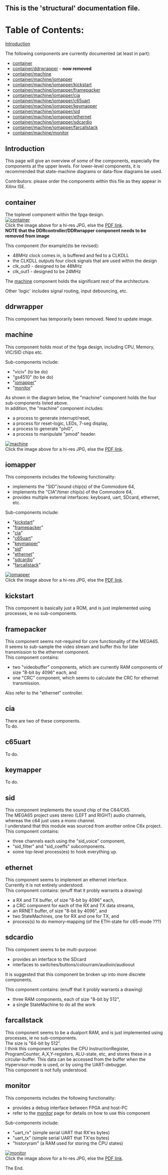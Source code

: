 ## This is the 'structural' documentation file.

# Table of Contents:

[Introduction](#introduction)

The following components are currently documented (at least in part):

* [container](#container)
* [container/ddrwrapper](#ddrwrapper) - **now removed**
* [container/machine](#machine)
* [container/machine/iomapper](#iomapper)
* [container/machine/iomapper/kickstart](#kickstart)
* [container/machine/iomapper/framepacker](#framepacker)
* [container/machine/iomapper/cia](#cia)
* [container/machine/iomapper/c65uart](#c65uart)
* [container/machine/iomapper/keymapper](#keymapper)
* [container/machine/iomapper/sid](#sid)
* [container/machine/iomapper/ethernet](#ethernet)
* [container/machine/iomapper/sdcardio](#sdcardio)
* [container/machine/iomapper/farcallstack](#farcallstack)
* [container/machine/monitor](#monitor)

## Introduction

This page will give an overview of *some* of the components, especially the components at the upper levels. For lower-level components, it is recommended that state-machine diagrams or data-flow diagrams be used.

Contributors: please order the components within this file as they appear in Xilinx ISE.

## container
The toplevel component within the fpga design.  
[![container](./images/container-small.jpg)](./images/container.jpg)  
Click the image above for a hi-res JPG, else the [PDF link](./images/machine.pdf).  
**NOTE that the DDRcontroller/DDRwrapper component needs to be removed from image**

This component (for example)(to be revised):
* 48MHz clock comes in, is buffered and fed to a CLKDLL  
* the CLKDLL outputs four clock signals that are used within the design  
* clk_out0 - designed to be 48MHz  
* clk_out1 - designed to be 24MHz  

The [machine](#machine) component holds the significant rest of the architecture.

Other 'logic' includes signal routing, input debouncing, etc.

## ddrwrapper
This component has temporarily been removed. Need to update image.

## machine
This component holds most of the fpga design, including CPU, Memory, VIC/SID chips etc.  

Sub-components include:  
* "viciv" (to be do)  
* "gs4510" (to be do)  
* "[iomapper](#iomapper)"  
* "[monitor](#monitor)"

As shown in the diagram below, the "machine" component holds the four sub-components listed above.  
In addition, the "machine" component includes:
* a process to generate interrupt/reset,  
* a process for reset-logic, LEDs, 7-seg display,  
* a process to generate "phi0",  
* a process to manipulate "pmod" header.  

[![machine](./images/machine-small.jpg)](./images/machine.jpg)  
Click the image above for a hi-res JPG, else the [PDF link](./images/machine.pdf).

## iomapper
This components includes the following functionality:  
* implements the "SID"/sound chip(s) of the Commodore 64,
* implements the "CIA"/timer chip(s) of the Commodore 64,
* provides multiple external interfaces: keyboard, uart, SDcard, ethernet, etc.

Sub-components include:  
* "[kickstart](#kickstart)"  
* "[framepacker](#framepacker)"  
* "[cia](#cia)"  
* "[c65uart](#c65uart)"  
* "[keymapper](#keymapper)"  
* "[sid](#sid)"  
* "[ethernet](#ethernet)"  
* "[sdcardio](#sdcardio)"  
* "[farcallstack](#farcallstack)"  

[![iomapper](./images/iomapper-small.jpg)](./images/iomapper.jpg)  
Click the image above for a hi-res JPG, else the [PDF link](./images/iomapper.pdf).

## kickstart
This component is basically just a ROM, and is just implemented using processes, ie no sub-components.

## framepacker
This component seems not-required for core functionality of the MEGA65.  
It seems to sub-sample the video stream and buffer this for later transmission to the ethernet component.  
This component contains:
* two "videobuffer" components, which are currently RAM components of size "8-bit by 4096" each, and  
* one "CRC" component, which seems to calculate the CRC for ethernet transmission.  

Also refer to the "ethernet" controller.


## cia
There are two of these components.  
To do.


## c65uart
To do.


## keymapper
To do.


## sid
This component implements the sound chip of the C64/C65.  
The MEGA65 project uses stereo (LEFT and RIGHT) audio channels, whereas the c64 just uses a mono channel.  
I understand that this module was sourced from another online C6x project.  
This component contains:
* three channels each using the "sid_voice" component,  
* "sid_filter" and "sid_coeffs" subcomponents.
* some top-level process(es) to hook everything up.


## ethernet
This component seems to implement an ethernet interface.  
Currently it is not entirely understood.  
This component contains: (enuff that it probly warrants a drawing)
* a RX and TX buffer, of size "8-bit by 4096" each,
* a CRC component for each of the RX and TX data streams,
* an RRNET buffer, of size "8-bit by 4096", and
* two StateMachines, one for RX and one for TX, and
* process(s) to do memory-mapping (of the ETH-state for c65-mode ???)


## sdcardio
This component seems to be multi-purpose:
* provides an interface to the SDcard  
* interfaces to switches/buttons/colourram/audioin/audioout  

It is suggested that this component be broken up into more discrete components.  

This component contains: (enuff that it probly warrants a drawing)
* three RAM components, each of size "8-bit by 512",
* a single StateMachine to do all the work


## farcallstack
This component seems to be a dualport RAM, and is just implemented using processes, ie no sub-components.  
The size is "64-bit by 512".  
I think this component samples the CPU InstructionRegister, ProgramCounter, A,X,Y-registers, ALU-state, etc, and stores these in a circular-buffer. This data can be accessed from the buffer when the Hypervisor-mode is used, or by using the UART-debugger.  
This component is not fully understood.  


## monitor
This components includes the following functionality:  
* provides a debug interface between FPGA and host-PC
* refer to the [monitor](./monitor.md) page for details on how to use this component

Sub-components include:  
* "uart_rx" (simple serial UART that RX'es bytes)  
* "uart_tx" (simple serial UART that TX'es bytes)  
* "historyram" (a RAM used for storing the CPU states)  

[![monitor](./images/monitor-small.jpg)](./images/monitor.jpg)  
Click the image above for a hi-res JPG, else the [PDF link](./images/monitor.pdf).


The End.
